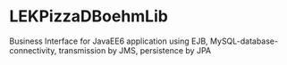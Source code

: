 # LEKPizzaDBoehmLib
Business Interface for JavaEE6 application using EJB, MySQL-database-connectivity, transmission by JMS, persistence by JPA
